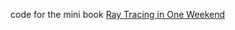 code for the mini book [Ray Tracing in One Weekend](http://www.amazon.com/Ray-Tracing-Weekend-Peter-Shirley-ebook/dp/B01B5AODD8)